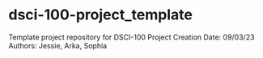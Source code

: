# dsci-100-project_template
Template project repository for DSCI-100
Project Creation Date: 09/03/23
Authors: Jessie, Arka, Sophia
